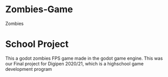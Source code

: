 # Zombies-Game
Zombies 

# School Project
This a godot zombies FPS game made in the godot game engine.
This was our Final project for Digipen 2020/21, which is a highschool game development program
